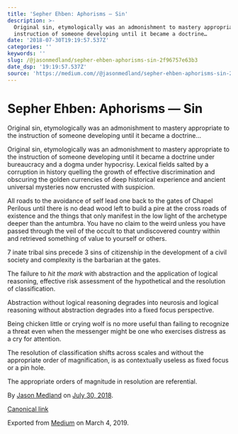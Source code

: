 ```yaml
---
title: 'Sepher Ehben: Aphorisms — Sin'
description: >-
  Original sin, etymologically was an admonishment to mastery appropriate to the
  instruction of someone developing until it became a doctrine…
date: '2018-07-30T19:19:57.537Z'
categories: ''
keywords: ''
slug: /@jasonmedland/sepher-ehben-aphorisms-sin-2f96757e63b3
date_dsp: '19:19:57.537Z'
source: 'https://medium.com//@jasonmedland/sepher-ehben-aphorisms-sin-2f96757e63b3'
---
```


# Sepher Ehben: Aphorisms — Sin

Original sin, etymologically was an admonishment to mastery appropriate to the instruction of someone developing until it became a doctrine…

Original sin, etymologically was an admonishment to mastery appropriate to the instruction of someone developing until it became a doctrine under bureaucracy and a dogma under hypocrisy. Lexical fields salted by a corruption in history quelling the growth of effective discrimination and obscuring the golden currencies of deep historical experience and ancient universal mysteries now encrusted with suspicion.

All roads to the avoidance of self lead one back to the gates of Chapel Perilous until there is no dead wood left to build a pire at the cross roads of existence and the things that only manifest in the low light of the archetype deeper than the antumbra. You have no claim to the weird unless you have passed through the veil of the occult to that undiscovered country within and retrieved something of value to yourself or others.

7 inate tribal sins precede 3 sins of citizenship in the development of a civil society and complexity is the barbarian at the gates.

The failure to _hit the mark_ with abstraction and the application of logical reasoning, effective risk assessment of the hypothetical and the resolution of classification.

Abstraction without logical reasoning degrades into neurosis and logical reasoning without abstraction degrades into a fixed focus perspective.

Being chicken little or crying wolf is no more useful than failing to recognize a threat even when the messenger might be one who exercises distress as a cry for attention.

The resolution of classification shifts across scales and without the appropriate order of magnification, is as contextually useless as fixed focus or a pin hole.

The appropriate orders of magnitude in resolution are referential.

By [Jason Medland](https://medium.com/@jasonmedland) on [July 30, 2018](https://medium.com/p/2f96757e63b3).

[Canonical link](https://medium.com/@jasonmedland/sepher-ehben-aphorisms-sin-2f96757e63b3)

Exported from [Medium](https://medium.com) on March 4, 2019.